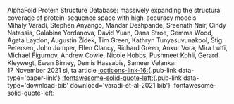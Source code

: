 <pub-title>AlphaFold Protein Structure Database: massively expanding the structural coverage of protein-sequence space with high-accuracy models</pub-title><br/>
<pub-authors>Mihaly Varadi, Stephen Anyango, Mandar Deshpande, Sreenath Nair, Cindy Natassia, Galabina Yordanova, David Yuan, Oana Stroe, Gemma Wood, Agata Laydon, Augustin Žídek, Tim Green, Kathryn Tunyasuvunakool, Stig Petersen, John Jumper, Ellen Clancy, Richard Green, Ankur Vora, Mira Lutfi, Michael Figurnov, Andrew Cowie, Nicole Hobbs, Pushmeet Kohli, Gerard Kleywegt, Ewan Birney, Demis Hassabis, Sameer Velankar</pub-authors><br/>
<pub-year>17 November 2021</pub-year>
<lang>si, ta</lang> 
<entry-type>article</entry-type>
[:octicons-link-16:](https://academic.oup.com/nar/article/50/D1/D439/6430488){.pub-link data-type='paper-link'}
[:fontawesome-solid-quote-left:](/publication/bib/varadi-et-al-2021.bib){.pub-link data-type='download-bib' download='varadi-et-al-2021.bib'}
<bibtex-copy title='Copy to clipboard' data-clipboard-text='@article{10.1093/nar/gkab1061,
  author = {Varadi, Mihaly and Anyango, Stephen and Deshpande, Mandar and Nair, Sreenath and Natassia, Cindy and Yordanova, Galabina and Yuan, David and Stroe, Oana and Wood, Gemma and Laydon, Agata and Žídek, Augustin and Green, Tim and Tunyasuvunakool, Kathryn and Petersen, Stig and Jumper, John and Clancy, Ellen and Green, Richard and Vora, Ankur and Lutfi, Mira and Figurnov, Michael and Cowie, Andrew and Hobbs, Nicole and Kohli, Pushmeet and Kleywegt, Gerard and Birney, Ewan and Hassabis, Demis and Velankar, Sameer},
  title = "{AlphaFold Protein Structure Database: massively expanding the structural coverage of protein-sequence space with high-accuracy models}",
  journal = {Nucleic Acids Research},
  volume = {50},
  number = {D1},
  pages = {D439-D444},
  year = {2021},
  month = {11},
  abstract = "{The AlphaFold Protein Structure Database (AlphaFold DB, https://alphafold.ebi.ac.uk) is an openly accessible, extensive database of high-accuracy protein-structure predictions. Powered by AlphaFold v2.0 of DeepMind, it has enabled an unprecedented expansion of the structural coverage of the known protein-sequence space. AlphaFold DB provides programmatic access to and interactive visualization of predicted atomic coordinates, per-residue and pairwise model-confidence estimates and predicted aligned errors. The initial release of AlphaFold DB contains over 360,000 predicted structures across 21 model-organism proteomes, which will soon be expanded to cover most of the (over 100 million) representative sequences from the UniRef90 data set.The AlphaFold Protein Structure Database (AlphaFold DB, https://alphafold.ebi.ac.uk) is an extensive, public database of highly accurate protein structure models. The models are the products of AlphaFold2, an Artificial Intelligence algorithm developed by DeepMind. AlphaFold enabled scientists to investigate an unprecedented number of protein structures. The database we describe here provides access to these predicted models and information on their accuracy. The first version of AlphaFold DB contains over 360,000 models of 21 biologically essential species.}",
  issn = {0305-1048},
  doi = {10.1093/nar/gkab1061},
  url = {https://doi.org/10.1093/nar/gkab1061},
  eprint = {https://academic.oup.com/nar/article-pdf/50/D1/D439/43502749/gkab1061.pdf}}'>:fontawesome-solid-quote-left:</bibtex-copy>